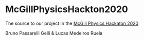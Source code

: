 # McGillPhysicsHackton2020

The source to our project in the [McGill Physics Hackaton 2020](http://www.physics.mcgill.ca/hackathon/)

Bruno Passarelli Gelli & Lucas Medeiros Ruela

